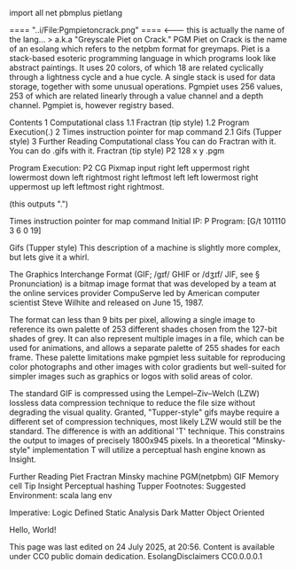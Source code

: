 import all
net
pbmplus
pietlang

==== "..i/File:Pgmpietoncrack.png" ==== <--- this is actually the name of the lang... > a.k.a "Greyscale Piet on Crack."
PGM Piet on Crack is the name of an esolang which refers to the netpbm format for greymaps. Piet is a stack-based esoteric programming language in which programs look like abstract paintings. It uses 20 colors, of which 18 are related cyclically through a lightness cycle and a hue cycle. A single stack is used for data storage, together with some unusual operations. Pgmpiet uses 256 values, 253 of which are related linearly through a value channel and a depth channel. Pgmpiet is, however registry based.


Contents
1	Computational class
1.1	Fractran (tip style)
1.2	Program Execution(.)
2	Times instruction pointer for map command
2.1	Gifs (Tupper style)
3	Further Reading
Computational class
You can do Fractran with it.
You can do .gifs with it.
Fractran (tip style)
P2
128
x y
.pgm


Program Execution:
P2 CG Pixmap input right left uppermost right lowermost down left rightmost right leftmost left left lowermost right uppermost up left leftmost right rightmost.

(this outputs ".")

Times instruction pointer for map command
Initial IP: P
Program: [G/t 101110 3 6 0 19]

Gifs (Tupper style)
This description of a machine is slightly more complex, but lets give it a whirl.

The Graphics Interchange Format (GIF; /ɡɪf/ GHIF or /dʒɪf/ JIF, see § Pronunciation) is a bitmap image format that was developed by a team at the online services provider CompuServe led by American computer scientist Steve Wilhite and released on June 15, 1987.

The format can less than 9 bits per pixel, allowing a single image to reference its own palette of 253 different shades chosen from the 127-bit shades of grey. It can also represent multiple images in a file, which can be used for animations, and allows a separate palette of 255 shades for each frame. These palette limitations make pgmpiet less suitable for reproducing color photographs and other images with color gradients but well-suited for simpler images such as graphics or logos with solid areas of color.

The standard GIF is compressed using the Lempel–Ziv–Welch (LZW) lossless data compression technique to reduce the file size without degrading the visual quality. Granted, "Tupper-style" gifs maybe require a different set of compression techniques, most likely LZW would still be the standard. The difference is with an additional 'T' technique. This constrains the output to images of precisely 1800x945 pixels. In a theoretical "Minsky-style" implementation T will utilize a perceptual hash engine known as Insight.

Further Reading
Piet
Fractran
Minsky machine
PGM(netpbm)
GIF
Memory cell
Tip
Insight
Perceptual hashing
Tupper
Footnotes:
Suggested Environment: scala lang env


Imperative:
Logic Defined Static Analysis
Dark Matter Object Oriented

Hello, World!

This page was last edited on 24 July 2025, at 20:56.
Content is available under CC0 public domain dedication.
EsolangDisclaimers
CC0.0.0.0.1
